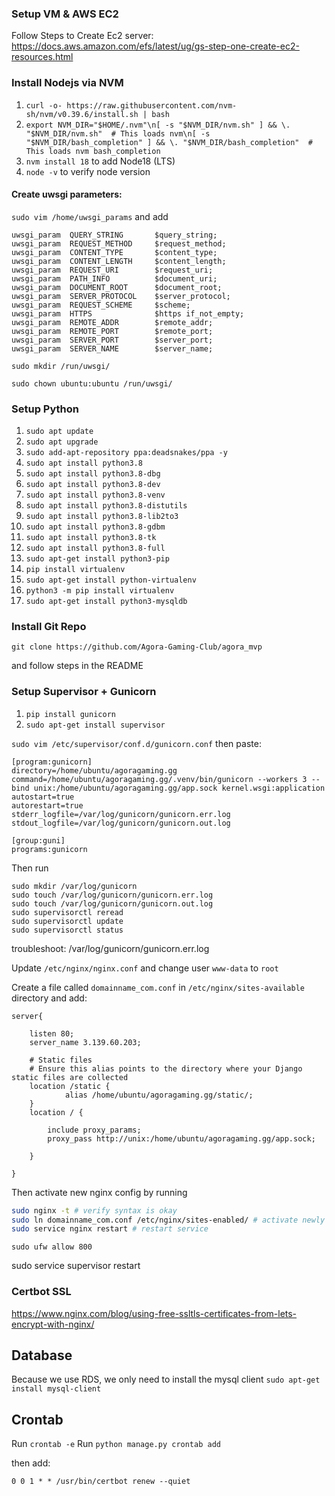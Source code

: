 ### Setup VM & AWS EC2
Follow Steps to Create Ec2 server: https://docs.aws.amazon.com/efs/latest/ug/gs-step-one-create-ec2-resources.html


### Install Nodejs via NVM
1. `curl -o- https://raw.githubusercontent.com/nvm-sh/nvm/v0.39.6/install.sh | bash`
2. `export NVM_DIR="$HOME/.nvm"\n[ -s "$NVM_DIR/nvm.sh" ] && \. "$NVM_DIR/nvm.sh"  # This loads nvm\n[ -s "$NVM_DIR/bash_completion" ] && \. "$NVM_DIR/bash_completion"  # This loads nvm bash_completion`
3. `nvm install 18` to add Node18 (LTS)
4. `node -v` to verify node version

#### Create uwsgi parameters:
`sudo vim /home/uwsgi_params` and add

```text
uwsgi_param  QUERY_STRING       $query_string;
uwsgi_param  REQUEST_METHOD     $request_method;
uwsgi_param  CONTENT_TYPE       $content_type;
uwsgi_param  CONTENT_LENGTH     $content_length;
uwsgi_param  REQUEST_URI        $request_uri;
uwsgi_param  PATH_INFO          $document_uri;
uwsgi_param  DOCUMENT_ROOT      $document_root;
uwsgi_param  SERVER_PROTOCOL    $server_protocol;
uwsgi_param  REQUEST_SCHEME     $scheme;
uwsgi_param  HTTPS              $https if_not_empty;
uwsgi_param  REMOTE_ADDR        $remote_addr;
uwsgi_param  REMOTE_PORT        $remote_port;
uwsgi_param  SERVER_PORT        $server_port;
uwsgi_param  SERVER_NAME        $server_name;
```

`sudo mkdir /run/uwsgi/`

`sudo chown ubuntu:ubuntu /run/uwsgi/`


### Setup Python
1. `sudo apt update`
2. `sudo apt upgrade`
3. `sudo add-apt-repository ppa:deadsnakes/ppa -y`
4. `sudo apt install python3.8`
5. `sudo apt install python3.8-dbg`
6. `sudo apt install python3.8-dev`
7. `sudo apt install python3.8-venv`
8. `sudo apt install python3.8-distutils`
9. `sudo apt install python3.8-lib2to3`
10. `sudo apt install python3.8-gdbm`
11. `sudo apt install python3.8-tk`
12. `sudo apt install python3.8-full`
13. `sudo apt-get install python3-pip`
14. `pip install virtualenv`
15. `sudo apt-get install python-virtualenv`
16. `python3 -m pip install virtualenv`
17. `sudo apt-get install python3-mysqldb`

### Install Git Repo
`git clone https://github.com/Agora-Gaming-Club/agora_mvp`

and follow steps in the README

### Setup Supervisor + Gunicorn
1. `pip install gunicorn`
2. `sudo apt-get install supervisor`

`sudo vim /etc/supervisor/conf.d/gunicorn.conf` then paste:

``` 
[program:gunicorn]
directory=/home/ubuntu/agoragaming.gg
command=/home/ubuntu/agoragaming.gg/.venv/bin/gunicorn --workers 3 --bind unix:/home/ubuntu/agoragaming.gg/app.sock kernel.wsgi:application  
autostart=true
autorestart=true
stderr_logfile=/var/log/gunicorn/gunicorn.err.log
stdout_logfile=/var/log/gunicorn/gunicorn.out.log

[group:guni]
programs:gunicorn
```
Then run
```
sudo mkdir /var/log/gunicorn
sudo touch /var/log/gunicorn/gunicorn.err.log
sudo touch /var/log/gunicorn/gunicorn.out.log
sudo supervisorctl reread
sudo supervisorctl update
sudo supervisorctl status
```


troubleshoot: /var/log/gunicorn/gunicorn.err.log



Update `/etc/nginx/nginx.conf` and change user `www-data` to `root`


Create a file called `domainname_com.conf` in `/etc/nginx/sites-available` directory and add:
```
server{

	listen 80;
	server_name 3.139.60.203;

	# Static files
    # Ensure this alias points to the directory where your Django static files are collected
    location /static {
            alias /home/ubuntu/agoragaming.gg/static/;
    }
	location / {

		include proxy_params;
		proxy_pass http://unix:/home/ubuntu/agoragaming.gg/app.sock;

	}

}
```

Then activate new nginx config by running
```bash
sudo nginx -t # verify syntax is okay
sudo ln domainname_com.conf /etc/nginx/sites-enabled/ # activate newly create nginx config
sudo service nginx restart # restart service
```

`sudo ufw allow 800`

sudo service supervisor restart
### Certbot SSL
https://www.nginx.com/blog/using-free-ssltls-certificates-from-lets-encrypt-with-nginx/

## Database
Because we use RDS, we only need to install the mysql client
`sudo apt-get install mysql-client`

## Crontab
Run `crontab -e`
Run `python manage.py crontab add`

then add: 
``` 
0 0 1 * * /usr/bin/certbot renew --quiet
```


```

```
